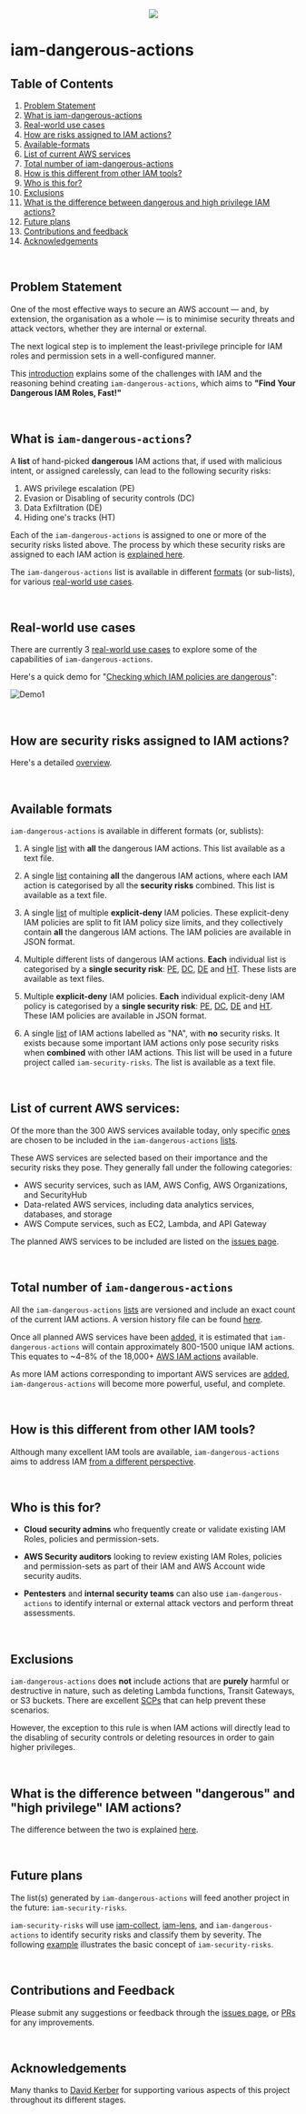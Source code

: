 <p align="center">
  <img src="supporting-files/logo2.png">
</p>

# iam-dangerous-actions


## Table of Contents

1. [Problem Statement](#Problem-Statement)
2. [What is iam-dangerous-actions](#What-is-iam-dangerous-actions)
3. [Real-world use cases](#Real-world-use-cases)
4. [How are risks assigned to IAM actions?](#How-are-security-risks-assigned-to-iam-actions)
5. [Available-formats](#Available-formats)
6. [List of current AWS services](#List-of-current-AWS-services)
7. [Total number of iam-dangerous-actions](#Total-number-of-iam-dangerous-actions)
8. [How is this different from other IAM tools?](#How-is-this-different-from-other-IAM-tools)
9. [Who is this for?](#Who-is-this-for)
10. [Exclusions](#Exclusions)
11. [What is the difference between dangerous and high privilege IAM actions?](#What-is-the-difference-between-dangerous-and-high-privilege-IAM-actions)
12. [Future plans](#Future-plans)
13. [Contributions and feedback](#Contributions-and-feedback)
14. [Acknowledgements](#Acknowledgements) 

<br />


## Problem Statement

One of the most effective ways to secure an AWS account — and, by extension, the organisation as a whole — is to minimise security threats and attack vectors, whether they are internal or external.

The next logical step is to implement the least-privilege principle for IAM roles and permission sets in a well-configured manner.

This [introduction](https://github.com/ZiyadAlmbasher/iam-dangerous-actions/blob/main/documentations/introduction.md) explains some of the challenges with IAM and the reasoning behind creating ```iam-dangerous-actions```, which aims to **"Find Your Dangerous IAM Roles, Fast!"**

<br />


## What is ```iam-dangerous-actions```? 

A **list** of hand-picked **dangerous** IAM actions that, if used with malicious intent, or assigned carelessly, can lead to the following security risks:

1. AWS privilege escalation (PE)
2. Evasion or Disabling of security controls (DC)
3. Data Exfiltration (DE)
4. Hiding one's tracks (HT)


Each of the ```iam-dangerous-actions``` is  assigned to one or more of the security risks listed above. The process by which these security risks are assigned to each IAM action is [explained here](https://github.com/ZiyadAlmbasher/iam-dangerous-actions/blob/main/documentations/how-are-risks-assigned.md).  


The ```iam-dangerous-actions``` list is available in different [formats](#Available-formats) (or sub-lists), for various [real-world use cases](#Real-world-use-cases).


<br />

## Real-world use cases

There are currently 3 [real-world use cases](https://github.com/ZiyadAlmbasher/iam-dangerous-actions/blob/main/documentations/real-world-use-cases.md) to explore some of the capabilities of ```iam-dangerous-actions```.


Here's a quick demo for "[Checking which IAM policies are dangerous](https://github.com/ZiyadAlmbasher/iam-dangerous-actions/blob/main/documentations/real-world-use-cases.md#scenario-3-checking-which-iam-policies-are-dangerous)":


<!-- Image of test1.svg -->

![Demo1](supporting-files/demo1.svg)


<br />

## How are security risks assigned to IAM actions? 
Here's a detailed [overview](https://github.com/ZiyadAlmbasher/iam-dangerous-actions/blob/main/documentations/how-are-risks-assigned.md).

<br />


## Available formats

```iam-dangerous-actions``` is available in different formats (or, sublists): 

1. A single [list](https://github.com/ZiyadAlmbasher/iam-dangerous-actions/blob/main/lists/iam-dangerous-actions.txt) with **all** the dangerous IAM actions. This list available as a text file.  

2. A single [list](https://github.com/ZiyadAlmbasher/iam-dangerous-actions/blob/main/lists/iam-actions-all-risks.txt) containing **all** the dangerous IAM actions, where each IAM action is categorised by all the **security risks** combined. This list is available as a text file.

3. A single [list](https://github.com/ZiyadAlmbasher/iam-dangerous-actions/blob/main/lists/explicit-deny-all-actions.txt) of multiple **explicit-deny**  IAM policies. These explicit-deny IAM policies are split to fit IAM policy size limits, and they collectively contain **all** the dangerous IAM actions. The IAM policies are available in JSON format. 

4. Multiple different lists of dangerous IAM actions. **Each** individual list is categorised by a **single security risk**: [PE](https://github.com/ZiyadAlmbasher/iam-dangerous-actions/blob/main/lists/iam-actions-PE-risk.txt), [DC](https://github.com/ZiyadAlmbasher/iam-dangerous-actions/blob/main/lists/iam-actions-DC-risk.txt), [DE](https://github.com/ZiyadAlmbasher/iam-dangerous-actions/blob/main/lists/iam-actions-DE-risk.txt) and [HT](https://github.com/ZiyadAlmbasher/iam-dangerous-actions/blob/main/lists/iam-actions-HT-risk.txt). These lists are available as text files.


5. Multiple **explicit-deny** IAM policies. **Each** individual explicit-deny IAM policy is categorised by a **single security risk**: [PE](https://github.com/ZiyadAlmbasher/iam-dangerous-actions/blob/main/lists/explicit-deny-PE-risk.txt), [DC](https://github.com/ZiyadAlmbasher/iam-dangerous-actions/blob/main/lists/explicit-deny-DC-risk.txt), [DE](https://github.com/ZiyadAlmbasher/iam-dangerous-actions/blob/main/lists/explicit-deny-DE-risk.txt) and [HT](https://github.com/ZiyadAlmbasher/iam-dangerous-actions/blob/main/lists/explicit-deny-HT-risk.txt). These IAM policies are available in JSON format. 

6. A single [list](https://github.com/ZiyadAlmbasher/iam-dangerous-actions/blob/main/lists/iam-actions-NA-risk.txt) of IAM actions labelled as "NA", with **no** security risks. It exists because some important IAM actions only pose security risks when **combined** with other IAM actions. This list will be used in a future project called ```iam-security-risks```. The list is available as a text file.  


<br />

## List of current AWS services: 
Of the more than the 300 AWS services available today, only specific [ones](https://github.com/ZiyadAlmbasher/iam-dangerous-actions/tree/main/supporting-files/current_services.txt) are chosen to be included in the ```iam-dangerous-actions``` [lists](https://github.com/ZiyadAlmbasher/iam-dangerous-actions/tree/main/lists). 

These AWS services are selected based on their importance and the security risks they pose. They generally fall under the following categories: 
- AWS security services, such as IAM, AWS Config, AWS Organizations, and SecurityHub
- Data-related AWS services, including data analytics services, databases, and storage  
- AWS Compute services, such as EC2, Lambda, and API Gateway  

The planned AWS services to be included are listed on the [issues page](https://github.com/ZiyadAlmbasher/iam-dangerous-actions/issues?q=state%3Aopen%20label%3A%22Services-to-add%22).

<br />

## Total number of ```iam-dangerous-actions```

All the ```iam-dangerous-actions``` [lists](https://github.com/ZiyadAlmbasher/iam-dangerous-actions/tree/main/lists) are versioned and include an exact count of the current IAM actions. A version history file can be found [here](https://github.com/ZiyadAlmbasher/iam-dangerous-actions/blob/main/supporting-files/versions.txt). 

Once all planned AWS services have been [added](https://github.com/ZiyadAlmbasher/iam-dangerous-actions/issues?q=state%3Aopen%20label%3A%22Services-to-add%22), it is estimated that ```iam-dangerous-actions``` will contain approximately 800-1500 unique IAM actions. This equates to ~4–8% of the 18,000+ [AWS IAM actions](https://aws.permissions.cloud/) available.

As more IAM actions corresponding to important AWS services are [added](https://github.com/ZiyadAlmbasher/iam-dangerous-actions/issues?q=state%3Aopen%20label%3A%22Services-to-add%22), ```iam-dangerous-actions``` will become more powerful, useful, and complete.

<br />


## How is this different from other IAM tools?

Although many excellent IAM tools are available, ```iam-dangerous-actions``` aims to address IAM [from a different perspective](https://github.com/ZiyadAlmbasher/iam-dangerous-actions/blob/main/documentations/how-is-this-different.md). 

<br />

## Who is this for? 

- **Cloud security admins** who frequently create or validate existing IAM Roles, policies and permission-sets. 

- **AWS Security auditors** looking to review existing IAM Roles, policies and permission-sets as part of their IAM and AWS Account wide security audits.

- **Pentesters** and **internal security teams** can also use ```iam-dangerous-actions``` to identify internal or external attack vectors and perform threat assessments.    

<br />

## Exclusions
```iam-dangerous-actions``` does **not** include actions that are **purely** harmful or destructive in nature, such as deleting Lambda functions, Transit Gateways, or S3 buckets. There are excellent [SCPs](https://github.com/aws-samples/service-control-policy-examples/tree/main) that can help prevent these scenarios.

However, the exception to this rule is when IAM actions will directly lead to the disabling of security controls or deleting resources in order to gain higher privileges.

<br />


## What is the difference between "dangerous" and "high privilege" IAM actions? 
The difference between the two is explained [here](https://github.com/ZiyadAlmbasher/iam-dangerous-actions/blob/main/documentations/define-dangerous-actions.md). 

<br />


## Future plans
The list(s) generated by ```iam-dangerous-actions``` will feed another project in the future: ```iam-security-risks```. 

```iam-security-risks``` will use [iam-collect](https://github.com/cloud-copilot/iam-collect), [iam-lens](https://github.com/cloud-copilot/iam-lens), and ```iam-dangerous-actions``` to identify security risks and classify them by severity. The following [example](https://github.com/ZiyadAlmbasher/iam-dangerous-actions/blob/main/supporting-files/attack-vector-examples.md) illustrates the basic concept of ```iam-security-risks```.

<br />


## Contributions and Feedback
Please submit any suggestions or feedback through the [issues page](https://github.com/ZiyadAlmbasher/iam-dangerous-actions/issues), or [PRs](https://github.com/ZiyadAlmbasher/iam-dangerous-actions/pulls) for any improvements. 

<br />

## Acknowledgements
Many thanks to [David Kerber](https://www.linkedin.com/in/davidkerber/) for supporting various aspects of this project throughout its different stages. 